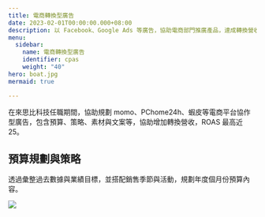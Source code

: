 ```yaml
---
title: 電商轉換型廣告
date: 2023-02-01T00:00:00.000+08:00
description: 以 Facebook、Google Ads 等廣告，協助電商部門推廣產品，達成轉換營收，ROAS 最高近 25。
menu:
  sidebar:
    name: 電商轉換型廣告
    identifier: cpas
    weight: "40"
hero: boat.jpg
mermaid: true

---
```

在來思比科技任職期間，協助規劃 momo、PChome24h、蝦皮等電商平台協作型廣告，包含預算、策略、素材與文案等，協助增加轉換營收，ROAS 最高近 25。

## 預算規劃與策略

透過彙整過去數據與業績目標，並搭配銷售季節與活動，規劃年度個月份預算內容。

![](/v1675663383/cpas-01_qeryie.jpg)